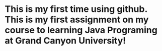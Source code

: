 # This is my first time using github. This is my first assignment on my course to learning Java Programing at Grand Canyon University!
